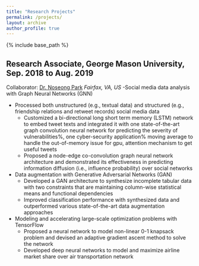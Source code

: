 ```yaml
---
title: "Research Projects"
permalink: /projects/
layout: archive
author_profile: true
---
```


{% include base_path %}

## Research Associate, George Mason University, Sep. 2018 to Aug. 2019  
  Collaborator: [Dr. Noseong Park](https://sites.google.com/view/npark)  *Fairfax, VA, US*
-Social media data analysis with Graph Neural Networks (GNN)
  - Processed both unstructured (e.g., textual data) and structured (e.g., friendship relations and retweet records) social media data 
	- Customized a bi-directional long short term memory (LSTM) network to embed tweet texts and integrated it with one state-of-the-art graph convolution neural network for predicting the severity of vulnerabilities%, one cyber-security application% moving average to handle the out-of-memory issue for gpu, attention mechanism to get useful tweets
	- Proposed a node-edge co-convolution graph neural network architecture and demonstrated its effectiveness in predicting information diffusion (i.e., influence probability) over social networks
- Data augmentation with Generative Adversarial Networks (GAN)
	- Developed a GAN architecture to synthesize incomplete tabular data with two constraints that are maintaining column-wise statistical means and functional dependencies
	- Improved classification performance with synthesized data and outperformed various state-of-the-art data augmentation approaches
- Modeling and accelerating large-scale optimization problems with TensorFlow
	- Proposed a neural network to model non-linear 0-1 knapsack problem and devised an adaptive gradient ascent method to solve the network 
	- Developed deep neural networks to model and maximize airline market share over air transportation network
